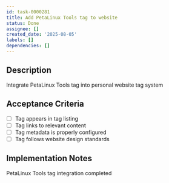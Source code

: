 ```yaml
---
id: task-0000281
title: Add PetaLinux Tools tag to website
status: Done
assignee: []
created_date: '2025-08-05'
labels: []
dependencies: []
---
```


## Description

Integrate PetaLinux Tools tag into personal website tag system

## Acceptance Criteria

- [ ] Tag appears in tag listing
- [ ] Tag links to relevant content
- [ ] Tag metadata is properly configured
- [ ] Tag follows website design standards

## Implementation Notes

PetaLinux Tools tag integration completed
